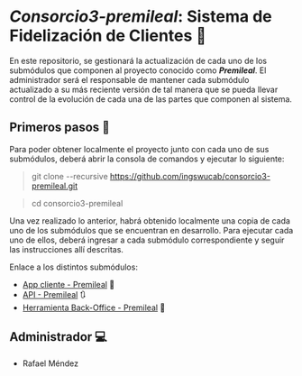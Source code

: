 # ***Consorcio3-premileal***: Sistema de Fidelización de Clientes :pencil: 

En este repositorio, se gestionará la actualización de cada uno de los submódulos que componen al proyecto conocido como
***Premileal***. El administrador será el responsable de mantener cada submódulo actualizado a su más reciente versión
de tal manera que se pueda llevar control de la evolución de cada una de las partes que componen al sistema.

## Primeros pasos :running:

Para poder obtener localmente el proyecto junto con cada uno de sus submódulos, deberá abrir la consola de comandos
y ejecutar lo siguiente:
    
> git clone --recursive https://github.com/ingswucab/consorcio3-premileal.git

> cd consorcio3-premileal

Una vez realizado lo anterior, habrá obtenido localmente una copia de cada uno de los submódulos que se encuentran en desarrollo.
Para ejecutar cada uno de ellos, deberá ingresar a cada submódulo correspondiente y seguir las instrucciones allí descritas.

Enlace a los distintos submódulos:
- [App cliente - Premileal](https://github.com/RafaelMendezUCAB/client-premileal) :ticket:
- [API - Premileal](https://github.com/RafaelMendezUCAB/api-premileal) :arrows_clockwise:
- [Herramienta Back-Office - Premileal](https://github.com/RafaelMendezUCAB/admin-premileal) :busts_in_silhouette: 

## Administrador :computer:

- Rafael Méndez